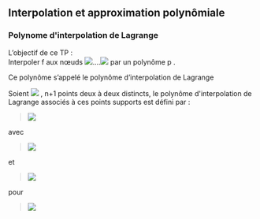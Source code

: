 ## Interpolation et approximation polynômiale
### **Polynome d'interpolation de Lagrange**

L’objectif de ce TP :</br>
Interpoler f aux nœuds <img src="https://render.githubusercontent.com/render/math?math=x_0, x_1,">....<img src="https://render.githubusercontent.com/render/math?math=,x_N "> par un polynôme p .

Ce polynôme s’appelé le polynôme d’interpolation de Lagrange
 
Soient <img src="https://render.githubusercontent.com/render/math?math=(x_0,y_0), \ldots,(x_k,y_k),\ldots ,(x_n,k_n)">  ,  n+1 points deux à deux distincts, le polynôme d'interpolation de Lagrange associés à ces points supports est défini par :
> <img src="https://render.githubusercontent.com/render/math?math=\displaystyle P_n(x)=\sum_{k=0}^{n%2B1} y_kL_k(x)">

avec


> <img src="https://render.githubusercontent.com/render/math?math=L_{0}(x)=\displaystyle\frac{(x-x_1)(x-x_2)\ldots(x-x_{n})}{(x_0-x_1)(x_0-x_2)\ldots(x_0-x_{n})}">

et 


> <img src="https://render.githubusercontent.com/render/math?math=L_{k}(x)=\displaystyle\frac{(x-x_1)(x-x_2)\ldots(x-x_{k-1})(x-x_{k%2B1})\ldots(x-x_{n})}{(x_k-x_0)(x_k-x_1)\ldots(x_k-x_{k-1})(x_k-x_{k %2B 1})\ldots(x_k-x_{n})}">


 pour 
 
 > <img src="https://render.githubusercontent.com/render/math?math=k\in \{1,\ldots,n\}">
